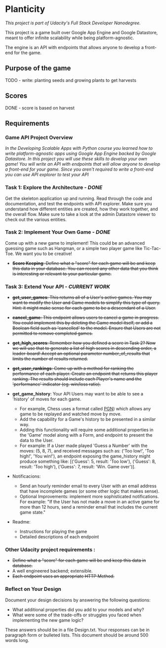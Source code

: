 # Planticity

_This project is part of Udacity's Full Stack Developer Nanodegree._

This project is a game built over Google App Engine and Google Datastore, meant to offer infinite scalability while being platform-agnostic.
 
The engine is an API with endpoints that allows anyone to develop a front-end for the game.
 
## Purpose of the game

TODO - write: planting seeds and growing plants to get harvests

## Scores

DONE - score is based on harvest

## Requirements

### Game API Project Overview

_In the Developing Scalable Apps with Python course you learned how to write platform-agnostic apps using Google App Engine backed by Google Datastore. In this project you will use these skills to develop your own game! You will write an API with endpoints that will allow anyone to develop a front-end for your game. Since you aren't required to write a front-end you can use API explorer to test your API_

### Task 1: Explore the Architecture - _DONE_

Get the skeleton application up and running. Read through the code and documentation, and test the endpoints with API explorer. Make sure you understand how different entities are created, how they work together, and the overall flow. Make sure to take a look at the admin Datastore viewer to check out the various entities.

### Task 2: Implement Your Own Game - _DONE_

Come up with a new game to implement! This could be an advanced guessing game such as Hangman, or a simple two player game like Tic-Tac-Toe. We want you to be creative!

  * ~~**Score Keeping**: Define what a "score" for each game will be and keep this data in your database. You can record any other data that you think is interesting or relevant to your particular game.~~

### Task 3: Extend Your API - _CURRENT WORK_

  * ~~**get_user_games**: This returns all of a User's active games. You may want to modify the User and Game models to simplify this type of query. Hint: it might make sense for each game to be a descendant of a User.~~
  * ~~**cancel_game**: This endpoint allows users to cancel a game in progress. You could implement this by deleting the Game model itself, or add a Boolean field such as 'cancelled' to the model. Ensure that Users are not permitted to remove completed games.~~
  * ~~**get_high_scores**: Remember how you defined a score in Task 2? Now we will use that to generate a list of high scores in descending order, a leader-board! Accept an optional parameter number_of_results that limits the number of results returned.~~
  * ~~**get_user_rankings**: Come up with a method for ranking the performance of each player. Create an endpoint that returns this player ranking. The results should include each Player's name and the 'performance' indicator (eg. win/loss ratio).~~
  * **get_game_history**: Your API Users may want to be able to see a 'history' of moves for each game. 
    * For example, Chess uses a format called <a href="https://en.wikipedia.org/wiki/Portable_Game_Notation" target="_blank">PGN</a>) which allows any game to be replayed and watched move by move.
    * Add the capability for a Game's history to be presented in a similar way. 
    * Adding this functionality will require some additional properties in the 'Game' model along with a Form, and endpoint to present the data to the User.
    * For example: If a User made played 'Guess a Number' with the moves: (5, 8, 7), and received messages such as: ('Too low!', 'Too high!', 'You win!'), an endpoint exposing the game_history might produce something like: [('Guess': 5, result: 'Too low'), ('Guess': 8, result: 'Too high'), ('Guess': 7, result: 'Win. Game over')].

  * Notificacions:
    * Send an hourly reminder email to every User with an email address that have incomplete games (or some other logic that makes sense).
    * Optional Improvements: implement more sophisticated notifications. For example: "If the User has not made a move in an active game for more than 12 hours, send a reminder email that includes the current game state."

  * Readme:
    * Instructions for playing the game
    * Detailed descriptions of each endpoint

### Other Udacity project requirements :
  * ~~Define what a "score" for each game will be and keep this data in database.~~
  * A well engineered backend; extensible.
  * ~~Each endpoint uses an appropriate HTTP Method.~~



### Reflect on Your Design
Document your design decisions by answering the following questions:
   
- What additional properties did you add to your models and why?
- What were some of the trade-offs or struggles you faced when implementing the new game logic?

These answers should be in a file Design.txt.
Your responses can be in paragraph form or bulleted lists.
This document should be around 500 words long.
